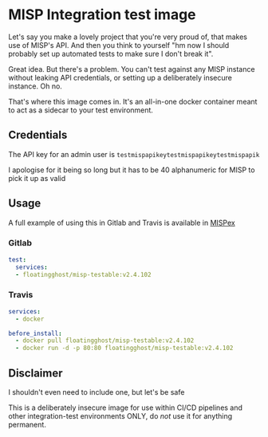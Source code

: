 # MISP Integration test image

Let's say you make a lovely project that you're very proud of, that makes
use of MISP's API. And then you think to yourself "hm now I should probably
set up automated tests to make sure I don't break it".

Great idea. But there's a problem. You can't test against any MISP instance without
leaking API credentials, or setting up a deliberately insecure instance. Oh no.

That's where this image comes in. It's an all-in-one docker container meant to
act as a sidecar to your test environment.

## Credentials

The API key for an admin user is `testmispapikeytestmispapikeytestmispapik`

I apologise for it being so long but it has to be 40 alphanumeric for MISP to pick
it up as valid

## Usage

A full example of using this in Gitlab and Travis is available in [MISPex](https://github.com/FloatingGhost/mispex)

### Gitlab

```yaml
test:
  services:
  - floatingghost/misp-testable:v2.4.102
```

### Travis

```yaml
services:
  - docker

before_install:
  - docker pull floatingghost/misp-testable:v2.4.102
  - docker run -d -p 80:80 floatingghost/misp-testable:v2.4.102
```

## Disclaimer

I shouldn't even need to include one, but let's be safe

This is a deliberately insecure image for use within CI/CD pipelines and other
integration-test environments ONLY, do *not* use it for anything permanent.
